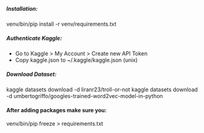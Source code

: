 ##### Installation:
venv/bin/pip install -r venv/requirements.txt

##### Authenticate Kaggle:
- Go to Kaggle > My Account > Create new API Token
- Copy kaggle.json to ~/.kaggle/kaggle.json (unix)

##### Download Dataset:
kaggle datasets download -d liranr23/troll-or-not
kaggle datasets download -d umbertogriffo/googles-trained-word2vec-model-in-python

#### After adding packages make sure you:
venv/bin/pip freeze > requirements.txt